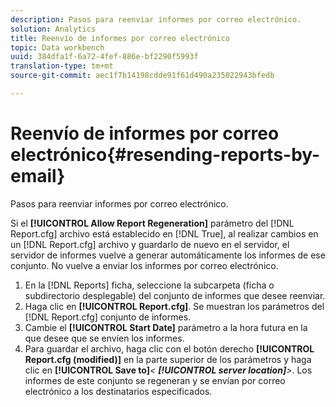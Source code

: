 ```yaml
---
description: Pasos para reenviar informes por correo electrónico.
solution: Analytics
title: Reenvío de informes por correo electrónico
topic: Data workbench
uuid: 384dfa1f-6a72-4fef-886e-bf2290f5993f
translation-type: tm+mt
source-git-commit: aec1f7b14198cdde91f61d490a235022943bfedb

---
```



# Reenvío de informes por correo electrónico{#resending-reports-by-email}

Pasos para reenviar informes por correo electrónico.

Si el **[!UICONTROL Allow Report Regeneration]** parámetro del [!DNL Report.cfg] archivo está establecido en [!DNL True], al realizar cambios en un [!DNL Report.cfg] archivo y guardarlo de nuevo en el servidor, el servidor de informes vuelve a generar automáticamente los informes de ese conjunto. No vuelve a enviar los informes por correo electrónico.

1. En la [!DNL Reports] ficha, seleccione la subcarpeta (ficha o subdirectorio desplegable) del conjunto de informes que desee reenviar.
1. Haga clic en **[!UICONTROL Report.cfg]**. Se muestran los parámetros del [!DNL Report.cfg] conjunto de informes.
1. Cambie el **[!UICONTROL Start Date]** parámetro a la hora futura en la que desee que se envíen los informes.
1. Para guardar el archivo, haga clic con el botón derecho **[!UICONTROL Report.cfg (modified)]** en la parte superior de los parámetros y haga clic en **[!UICONTROL Save to]***&lt; **[!UICONTROL server location]**>*.
Los informes de este conjunto se regeneran y se envían por correo electrónico a los destinatarios especificados.
